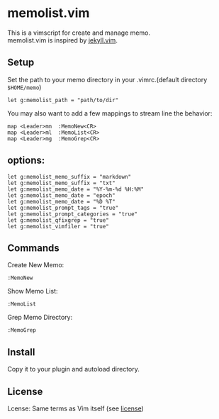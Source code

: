 # memolist.vim

This is a vimscript for create and manage memo.  
memolist.vim is inspired by [jekyll.vim](https://github.com/csexton/jekyll.vim).

## Setup

Set the path to your memo directory in your .vimrc.(default directory `$HOME/memo`)

    let g:memolist_path = "path/to/dir"

You may also want to add a few mappings to stream line the behavior:

    map <Leader>mn  :MemoNew<CR>
    map <Leader>ml  :MemoList<CR>
    map <Leader>mg  :MemoGrep<CR>

## options:

    let g:memolist_memo_suffix = "markdown"
    let g:memolist_memo_suffix = "txt"
    let g:memolist_memo_date = "%Y-%m-%d %H:%M"
    let g:memolist_memo_date = "epoch"
    let g:memolist_memo_date = "%D %T"
    let g:memolist_prompt_tags = "true"
    let g:memolist_prompt_categories = "true"
    let g:memolist_qfixgrep = "true"
    let g:memolist_vimfiler = "true"

## Commands

Create New Memo:

    :MemoNew

Show Memo List:

    :MemoList

Grep Memo Directory:

    :MemoGrep

## Install

Copy it to your plugin and autoload directory.

## License

Lcense: Same terms as Vim itself (see [license](http://vimdoc.sourceforge.net/htmldoc/uganda.html#license))
